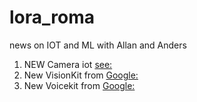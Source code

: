 # lora_roma
news on IOT and ML with Allan and Anders
1. NEW Camera iot  [see:](https://openmv.io/)
2. New VisionKit from [Google:](https://aiyprojects.withgoogle.com/)
3. New Voicekit  from [Google:](https://aiyprojects.withgoogle.com/voice/)

